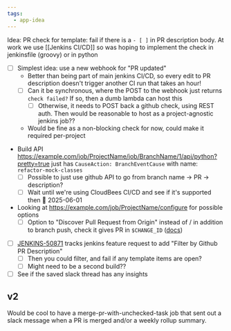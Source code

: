 ```yaml
---
tags:
  - app-idea
---
```

Idea: PR check for template: fail if there is a `- [ ]` in PR description body.
At work we use [[Jenkins CI/CD]] so was hoping to implement the check in jenkinsfile (groovy) or in python

- [ ] Simplest idea: use a new webhook for "PR updated"
	- Better than being part of main jenkins CI/CD, so every edit to PR description doesn't trigger another CI run that takes an hour!
	- [ ] Can it be synchronous, where the POST to the webhook just returns `check failed?` If so, then a dumb lambda can host this
		- [ ] Otherwise, it needs to POST back a github check, using REST auth. Then would be reasonable to host as a project-agnostic jenkins job??
	- Would be fine as a non-blocking check for now, could make it required per-project
- Build API https://example.com/job/ProjectName/job/BranchName/1/api/python?pretty=true just has `CauseAction: BranchEventCause` with name: `refactor-mock-classes`
	- [ ] Possible to just use github API to go from branch name -> PR -> description?
	- [ ] Wait until we're using CloudBees CI/CD and see if it's supported then 🛫 2025-06-01 
- Looking at https://example.com/job/ProjectName/configure for possible options
	- [ ] Option to "Discover Pull Request from Origin" instead of / in addition to branch push, check it gives PR in `$CHANGE_ID` ([docs](https://www.jenkins.io/doc/book/pipeline/multibranch/#additional-environment-variables))
- [ ] [JENKINS-50871](https://issues.jenkins.io/browse/JENKINS-50871) tracks jenkins feature request to add "Filter by Github PR Description"
	- [ ] Then you could filter, and fail if any template items are open?
	- [ ] Might need to be a second build??
- [ ] See if the saved slack thread has any insights

## v2
Would be cool to have a merge-pr-with-unchecked-task job that sent out a slack message when a PR is merged and/or a weekly rollup summary.